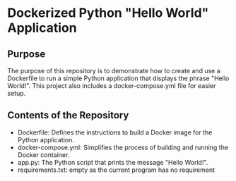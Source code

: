 # Dockerized Python "Hello World" Application
## Purpose
The purpose of this repository is to demonstrate how to create and use a Dockerfile to run a simple Python application that displays the phrase "Hello World!". This project also includes a docker-compose.yml file for easier setup.

## Contents of the Repository
- Dockerfile: Defines the instructions to build a Docker image for the Python application.
- docker-compose.yml: Simplifies the process of building and running the Docker container.
- app.py: The Python script that prints the message "Hello World!".
- requirements.txt: empty as the current program has no requirement
